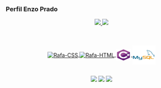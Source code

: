 ### Perfil Enzo Prado
<div align="center">
  <a href="https://github.com/Enzogpr">
  <img height="160em" src="https://github-readme-stats.vercel.app/api?username=Enzogpr&show_icons=true&theme=radical&include_all_commits=true&count_private=true"/>
  <img height="160em" src="https://github-readme-stats.vercel.app/api/top-langs/?username=Enzogpr&layout=compact&langs_count=7&theme=radical"/>
</div>
</div><br><br>
  <div align="center"> 

<div style="display: inline_block"><br>
    <img align="center" alt="Rafa-CSS" height="30" width="40" src="https://github.com/benc-uk/icon-collection/blob/e33ee714d05a24a81cf6ccd967ef34b22cb77e65/logos/microsoft-sq-1.svg">
  <img align="center" alt="Rafa-HTML" height="30" width="40" src="https://github.com/microsoft/PowerBI-Icons/blob/2bf1c982fb24528eee1559a96a25eb534c175cfd/SVG/Power-BI.svg">
  <img align="center" alt="Rafa-Csharp" height="30" width="40" src="https://raw.githubusercontent.com/devicons/devicon/master/icons/csharp/csharp-original.svg">
   <img align="center" alt="Rafa-Csharp" height="50" width="60" src="https://github.com/devicons/devicon/blob/55609aa5bd817ff167afce0d965585c92040787a/icons/mysql/mysql-original-wordmark.svg">

</div>
  
  ##
 
<div> 
  <a href="https://instagram.com/enzo_g_prado?igshid=NTc4MTIwNjQ2YQ==" target="_blank"><img src="https://img.shields.io/badge/-Instagram-%23E4405F?style=for-the-badge&logo=instagram&logoColor=white" target="_blank"></a>
  <a href = "enzogonzagap@gmail.com"><img src="https://img.shields.io/badge/-Gmail-%23333?style=for-the-badge&logo=gmail&logoColor=white" target="_blank"></a>
  <a href="https://www.linkedin.com/in/enzo-gonzaga-6b0458176/" target="_blank"><img src="https://img.shields.io/badge/-LinkedIn-%230077B5?style=for-the-badge&logo=linkedin&logoColor=white" target="_blank"></a> 
  
  
</div>
